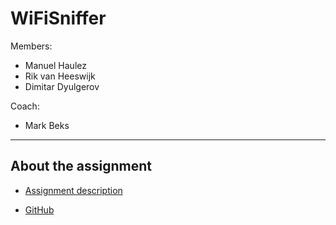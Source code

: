 # WiFiSniffer

Members: 
- Manuel Haulez 
- Rik van Heeswijk 
- Dimitar Dyulgerov 

Coach: 
- Mark Beks

---

## About the assignment

- [Assignment description](https://fhict.instructure.com/courses/13020/assignments/219496?module_item_id=919745)

- [GitHub](https://github.com/orgs/IoTMiniProjoect/repositories)
